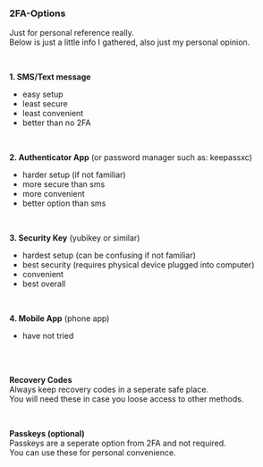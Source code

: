 ### 2FA-Options  
Just for personal reference really.  
Below is just a little info I gathered, also just my personal opinion.  

<br>

**1. SMS/Text message**  
   - easy setup
   - least secure
   - least convenient
   - better than no 2FA
     
<br>  

**2. Authenticator App** (or password manager such as: keepassxc)  
   - harder setup (if not familiar)  
   - more secure than sms
   - more convenient 
   - better option than sms  

  <br>  

**3. Security Key** (yubikey or similar)  
   - hardest setup (can be confusing if not familiar)  
   - best security (requires physical device plugged into computer)
   - convenient    
   - best overall  

  <br>  
  

**4. Mobile App** (phone app)  
   - have not tried

  <br>  
  <br>

**Recovery Codes**  
    Always keep recovery codes in a seperate safe place.  
    You will need these in case you loose access to other methods.

<br>  

**Passkeys (optional)**  
    Passkeys are a seperate option from 2FA and not required.    
    You can use these for personal convenience.  
    

